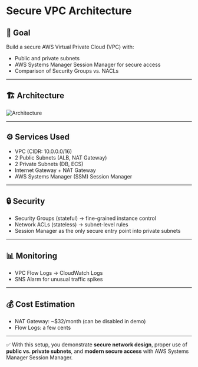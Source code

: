 # Secure VPC Architecture

## 🎯 Goal
Build a secure AWS Virtual Private Cloud (VPC) with:
- Public and private subnets
- AWS Systems Manager Session Manager for secure access
- Comparison of Security Groups vs. NACLs

---

## 🏗️ Architecture
![Architecture](architecture.png)

---

## ⚙️ Services Used
- VPC (CIDR: 10.0.0.0/16)
- 2 Public Subnets (ALB, NAT Gateway)
- 2 Private Subnets (DB, ECS)
- Internet Gateway + NAT Gateway
- AWS Systems Manager (SSM) Session Manager

---

## 🔒 Security
- Security Groups (stateful) → fine-grained instance control
- Network ACLs (stateless) → subnet-level rules
- Session Manager as the only secure entry point into private subnets

---

## 📊 Monitoring
- VPC Flow Logs → CloudWatch Logs
- SNS Alarm for unusual traffic spikes

---

## 💰 Cost Estimation
- NAT Gateway: ~$32/month (can be disabled in demo)
- Flow Logs: a few cents

---

✅ With this setup, you demonstrate **secure network design**, proper use of **public vs. private subnets**, and **modern secure access** with AWS Systems Manager Session Manager.

